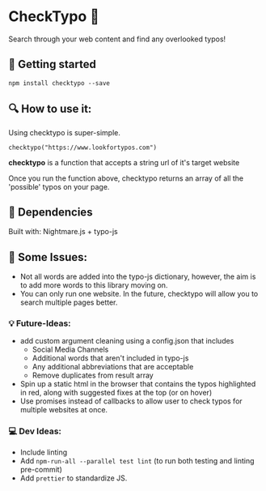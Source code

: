 # CheckTypo :book:
Search through your web content and find any overlooked typos!

## 🚀 Getting started
```
npm install checktypo --save
```

## 🔍 How to use it:
Using checktypo is super-simple.

```
checktypo("https://www.lookfortypos.com")
```

**checktypo** is a function that accepts a string url of it's target website

Once you run the function above, checktypo returns an array of all the 'possible' typos on your page. 

## 🔹 Dependencies
Built with: Nightmare.js + typo-js

## 🔸 Some Issues:
+ Not all words are added into the typo-js dictionary, however, the aim is to add more words to this library moving on.
+ You can only run one website. In the future, checktypo will allow you to search multiple pages better.

### 💡 Future-Ideas:
+ add custom argument cleaning using a config.json that includes
    - Social Media Channels
    - Additional words that aren't included in typo-js
    - Any additional abbreviations that are acceptable
    - Remove duplicates from result array
+ Spin up a static html in the browser that contains the typos highlighted in red, along with suggested fixes at the top (or on hover)
+ Use promises instead of callbacks to allow user to check typos for multiple websites at once.


### 💻 Dev Ideas:
+ Include linting
+ Add `npm-run-all --parallel test lint` (to run both testing and linting pre-commit) 
+ Add `prettier` to standardize JS.
